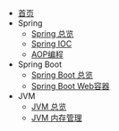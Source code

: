 * [首页](README.md)
* Spring
  * [Spring 总览](docs/spring/)
  * [Spring IOC](docs/spring/ioc.md)
  * [AOP编程](docs/spring/aop.md)
* Spring Boot
  * [Spring Boot 总览](docs/springboot/)
  * [Spring Boot Web容器](docs/springboot/web.md)
* JVM
  * [JVM 总览](docs/jvm/)
  * [JVM 内存管理](docs/jvm/jvm-gc.md)